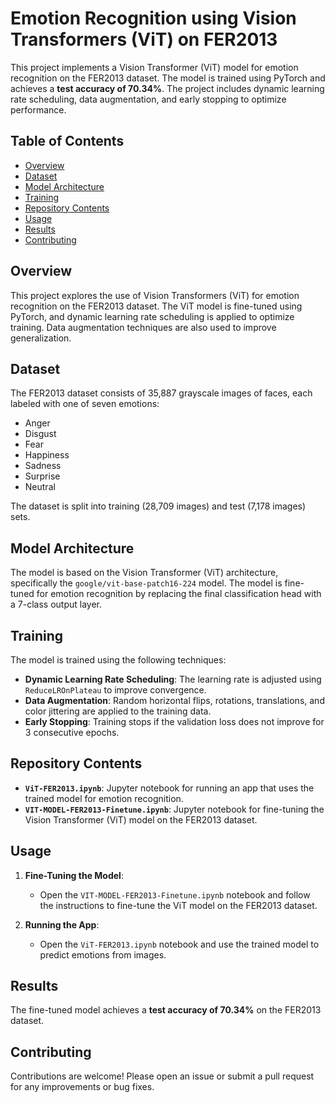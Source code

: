 # Emotion Recognition using Vision Transformers (ViT) on FER2013

This project implements a Vision Transformer (ViT) model for emotion recognition on the FER2013 dataset. The model is trained using PyTorch and achieves a **test accuracy of 70.34%**. The project includes dynamic learning rate scheduling, data augmentation, and early stopping to optimize performance.

## Table of Contents
- [Overview](#overview)
- [Dataset](#dataset)
- [Model Architecture](#model-architecture)
- [Training](#training)
- [Repository Contents](#repository-contents)
- [Usage](#usage)
- [Results](#results)
- [Contributing](#contributing)


## Overview
This project explores the use of Vision Transformers (ViT) for emotion recognition on the FER2013 dataset. The ViT model is fine-tuned using PyTorch, and dynamic learning rate scheduling is applied to optimize training. Data augmentation techniques are also used to improve generalization.

## Dataset
The FER2013 dataset consists of 35,887 grayscale images of faces, each labeled with one of seven emotions:
- Anger
- Disgust
- Fear
- Happiness
- Sadness
- Surprise
- Neutral

The dataset is split into training (28,709 images) and test (7,178 images) sets.

## Model Architecture
The model is based on the Vision Transformer (ViT) architecture, specifically the `google/vit-base-patch16-224` model. The model is fine-tuned for emotion recognition by replacing the final classification head with a 7-class output layer.

## Training
The model is trained using the following techniques:
- **Dynamic Learning Rate Scheduling**: The learning rate is adjusted using `ReduceLROnPlateau` to improve convergence.
- **Data Augmentation**: Random horizontal flips, rotations, translations, and color jittering are applied to the training data.
- **Early Stopping**: Training stops if the validation loss does not improve for 3 consecutive epochs.

## Repository Contents
- **`ViT-FER2013.ipynb`**: Jupyter notebook for running an app that uses the trained model for emotion recognition.
- **`VIT-MODEL-FER2013-Finetune.ipynb`**: Jupyter notebook for fine-tuning the Vision Transformer (ViT) model on the FER2013 dataset.


## Usage
1. **Fine-Tuning the Model**:
   - Open the `VIT-MODEL-FER2013-Finetune.ipynb` notebook and follow the instructions to fine-tune the ViT model on the FER2013 dataset.

2. **Running the App**:
   - Open the `ViT-FER2013.ipynb` notebook and use the trained model to predict emotions from images.

## Results
The fine-tuned model achieves a **test accuracy of 70.34%** on the FER2013 dataset.

## Contributing
Contributions are welcome! Please open an issue or submit a pull request for any improvements or bug fixes.

